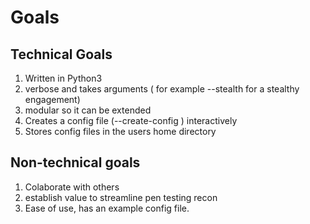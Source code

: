 # Goals

## Technical Goals

1.  Written in Python3
2.  verbose and takes arguments ( for example --stealth for a stealthy engagement)
3.  modular so it can be extended
4.  Creates a config file (--create-config ) interactively
5.  Stores config files in the users home directory

## Non-technical goals

1. Colaborate with others
2. establish value to streamline pen testing recon
3. Ease of use, has an example config file.
